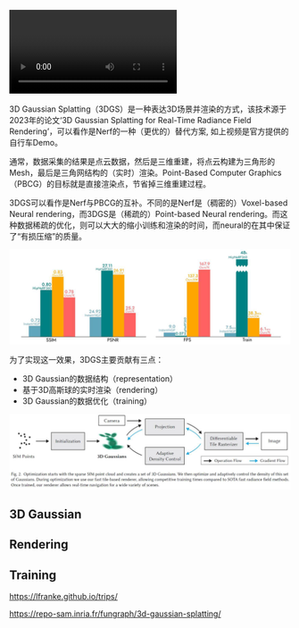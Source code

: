 ![3DGS效果](./images/3DGS/bicycle.mp4)

3D Gaussian Splatting（3DGS）是一种表达3D场景并渲染的方式，该技术源于2023年的论文‘3D Gaussian Splatting for Real-Time Radiance Field Rendering’，可以看作是Nerf的一种（更优的）替代方案, 如上视频是官方提供的自行车Demo。

通常，数据采集的结果是点云数据，然后是三维重建，将点云构建为三角形的Mesh，最后是三角网结构的（实时）渲染。Point-Based Computer Graphics（PBCG）的目标就是直接渲染点，节省掉三维重建过程。

3DGS可以看作是Nerf与PBCG的互补。不同的是Nerf是（稠密的）Voxel-based Neural rendering，而3DGS是（稀疏的）Point-based Neural rendering。而这种数据稀疏的优化，则可以大大的缩小训练和渲染的时间，而neural的在其中保证了“有损压缩”的质量。

![3DGS和Nerf的对比，SSIM和PSNR对应的是渲染的质量，FPS为渲染的性能，Train为训练时间。相比Nerf，3DGS的渲染质量相当，但在渲染和训练性能上有数量级的提高。](./images/3DGS/comparison.png)

为了实现这一效果，3DGS主要贡献有三点：

- 3D Gaussian的数据结构（representation）
- 基于3D高斯球的实时渲染（rendering）
- 3D Gaussian的数据优化（training）

![3DGS训练Pipeline。左侧为输入为点云数据，初始化后对应3D Gaussian的数据结构；右侧采用可微点云渲染，基于当前视角渲染成图片；对比Image和Ground Truth，中间则通过MLP优化数据。](./images/3DGS/pipeline.png)
## 3D Gaussian



## Rendering

## Training

https://lfranke.github.io/trips/

https://repo-sam.inria.fr/fungraph/3d-gaussian-splatting/